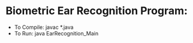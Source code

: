 # Biometric Ear Recognition Program:

- To Compile:
    javac *.java
- To Run:
    java EarRecognition_Main
